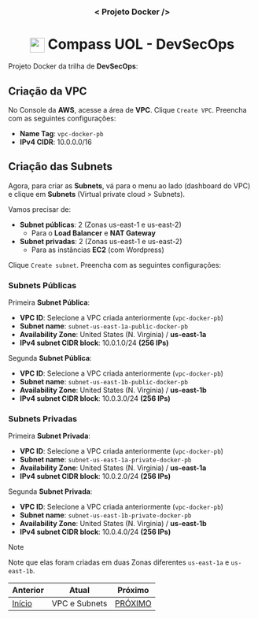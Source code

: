 <h3 align="center">< Projeto Docker /></h3>

<h1 align="center">
    <img align="center" src="https://logospng.org/download/uol/logo-uol-icon-256.png" width="30" height="30" /> Compass UOL - DevSecOps
</h1>

Projeto Docker da trilha de **DevSecOps**:

## Criação da VPC

No Console da **AWS**, acesse a área de **VPC**. Clique `Create VPC`. Preencha com as seguintes configurações:

- **Name Tag**: `vpc-docker-pb`
- **IPv4 CIDR**: 10.0.0.0/16

## Criação das Subnets

Agora, para criar as **Subnets**, vá para o menu ao lado (dashboard do VPC) e clique em **Subnets** (Virtual private cloud > Subnets).

Vamos precisar de:

- **Subnet públicas**: 2 (Zonas us-east-1 e us-east-2)
  - Para o **Load Balancer** e **NAT Gateway**
- **Subnet privadas**: 2 (Zonas us-east-1 e us-east-2)
  - Para as instâncias **EC2** (com Wordpress)

Clique `Create subnet`. Preencha com as seguintes configurações:

### Subnets Públicas

Primeira **Subnet Pública**:

- **VPC ID**: Selecione a VPC criada anteriormente (`vpc-docker-pb`)
- **Subnet name**: `subnet-us-east-1a-public-docker-pb`
- **Availability Zone**: United States (N. Virginia) / **us-east-1a**
- **IPv4 subnet CIDR block**: 10.0.1.0/24 **(256 IPs)**

Segunda **Subnet Pública**:

- **VPC ID**: Selecione a VPC criada anteriormente (`vpc-docker-pb`)
- **Subnet name**: `subnet-us-east-1b-public-docker-pb`
- **Availability Zone**: United States (N. Virginia) / **us-east-1b**
- **IPv4 subnet CIDR block**: 10.0.3.0/24 **(256 IPs)**

### Subnets Privadas

Primeira **Subnet Privada**:

- **VPC ID**: Selecione a VPC criada anteriormente (`vpc-docker-pb`)
- **Subnet name**: `subnet-us-east-1a-private-docker-pb`
- **Availability Zone**: United States (N. Virginia) / **us-east-1a**
- **IPv4 subnet CIDR block**: 10.0.2.0/24 **(256 IPs)**

Segunda **Subnet Privada**:

- **VPC ID**: Selecione a VPC criada anteriormente (`vpc-docker-pb`)
- **Subnet name**: `subnet-us-east-1b-private-docker-pb`
- **Availability Zone**: United States (N. Virginia) / **us-east-1b**
- **IPv4 subnet CIDR block**: 10.0.4.0/24 **(256 IPs)**

> [!NOTE]
> Note que elas foram criadas em duas Zonas diferentes `us-east-1a` e `us-east-1b`.

| Anterior            | Atual         | Próximo                          |
| ------------------- | ------------- | -------------------------------- |
| [Início](README.md) | VPC e Subnets | [PRÓXIMO](2.internet_gateway.md) |
